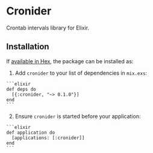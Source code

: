 # Cronider

Crontab intervals library for Elixir.

## Installation

If [available in Hex](https://hex.pm/docs/publish), the package can be installed as:

  1. Add `cronider` to your list of dependencies in `mix.exs`:

    ```elixir
    def deps do
      [{:cronider, "~> 0.1.0"}]
    end
    ```

  2. Ensure `cronider` is started before your application:

    ```elixir
    def application do
      [applications: [:cronider]]
    end
    ```

